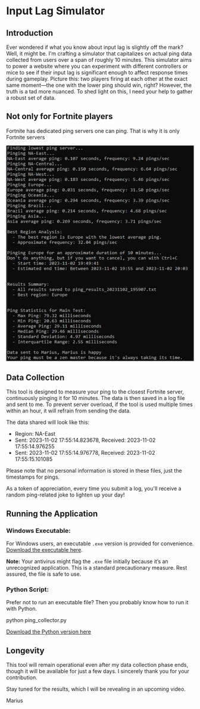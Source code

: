 # Input Lag Simulator

## Introduction
Ever wondered if what you know about input lag is slightly off the mark? Well, it might be. I'm crafting a simulator that capitalizes on actual ping data collected from users over a span of roughly 10 minutes. This simulator aims to power a website where you can experiment with different controllers or mice to see if their input lag is significant enough to affect response times during gameplay. Picture this: two players firing at each other at the exact same moment—the one with the lower ping should win, right? However, the truth is a tad more nuanced. To shed light on this, I need your help to gather a robust set of data.

## Not only for Fortnite players
Fortnite has dedicated ping servers one can ping. That is why it is only Fortnite servers

![Command Line Readout](cmd_readout.jpg)

## Data Collection
This tool is designed to measure your ping to the closest Fortnite server, continuously pinging it for 10 minutes. The data is then saved in a log file and sent to me. To prevent server overload, if the tool is used multiple times within an hour, it will refrain from sending the data.

The data shared will look like this:
- Region: NA-East
- Sent: 2023-11-02 17:55:14.823678, Received: 2023-11-02 17:55:14.976255
- Sent: 2023-11-02 17:55:14.976778, Received: 2023-11-02 17:55:15.101085

Please note that no personal information is stored in these files, just the timestamps for pings.

As a token of appreciation, every time you submit a log, you'll receive a random ping-related joke to lighten up your day!

## Running the Application

### Windows Executable:
For Windows users, an executable `.exe` version is provided for convenience. [Download the executable here](https://github.com/MariusHeier/ping_collector/raw/main/ping_collector.exe).

**Note:** Your antivirus might flag the `.exe` file initially because it’s an unrecognized application. This is a standard precautionary measure. Rest assured, the file is safe to use.

### Python Script:
Prefer not to run an executable file? Then you probably know how to run it with Python.

python ping_collector.py

[Download the Python version here](https://github.com/MariusHeier/ping_collector/raw/main/ping_collector.py)

## Longevity
This tool will remain operational even after my data collection phase ends, though it will be available for just a few days. I sincerely thank you for your contribution.

Stay tuned for the results, which I will be revealing in an upcoming video.

Marius